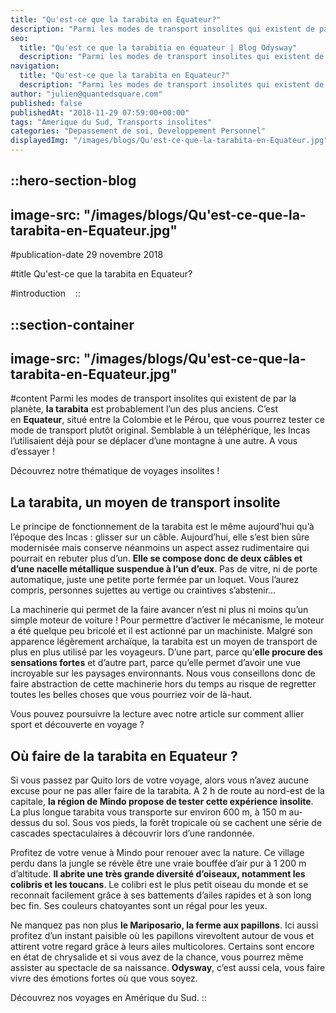 ```yaml
---
title: "Qu'est-ce que la tarabita en Equateur?"
description: "Parmi les modes de transport insolites qui existent de par la planète, la tarabita est probablement l'un des plus anciens. C'est en Equateur , situe entre la Colombie et le Pérou, que vous pourrez tester ce mode de transport plutôt original. Semblable a un téléphérique, les Incas l'utilisaient déjà pour ..."
seo:
  title: "Qu'est ce que la tarabitia en équateur | Blog Odysway"
  description: "Parmi les modes de transport insolites qui existent de par la planete, la tarabita est probablement l'un des plus anciens."
navigation:
  title: "Qu'est-ce que la tarabita en Equateur?"
  description: "Parmi les modes de transport insolites qui existent de par la planète, la tarabita est probablement l'un des plus anciens. C'est en Equateur , situe entre la Colombie et le Pérou, que vous pourrez tester ce mode de transport plutôt original. Semblable a un téléphérique, les Incas l'utilisaient déjà pour ..."
author: "julien@quantedsquare.com"
published: false
publishedAt: "2018-11-29 07:59:00+00:00"
tags: "Amerique du Sud, Transports insolites"
categories: "Depassement de soi, Developpement Personnel"
displayedImg: "/images/blogs/Qu'est-ce-que-la-tarabita-en-Equateur.jpg"
---
```


::hero-section-blog
---
image-src: "/images/blogs/Qu'est-ce-que-la-tarabita-en-Equateur.jpg"
---
#publication-date
29 novembre 2018

#title
Qu'est-ce que la tarabita en Equateur?

#introduction
  
::

::section-container
---
image-src: "/images/blogs/Qu'est-ce-que-la-tarabita-en-Equateur.jpg"
---
#content
Parmi les modes de transport insolites qui existent de par la planète, **la tarabita** est probablement l’un des plus anciens. C’est en **Equateur**, situé entre la Colombie et le Pérou, que vous pourrez tester ce mode de transport plutôt original. Semblable à un téléphérique, les Incas l’utilisaient déjà pour se déplacer d’une montagne à une autre. A vous d’essayer !

Découvrez notre thématique de voyages insolites !

## La tarabita, un moyen de transport insolite

Le principe de fonctionnement de la tarabita est le même aujourd’hui qu’à l’époque des Incas : glisser sur un câble. Aujourd’hui, elle s’est bien sûre modernisée mais conserve néanmoins un aspect assez rudimentaire qui pourrait en rebuter plus d’un. **Elle se compose donc de deux câbles et d’une nacelle métallique suspendue à l’un d’eux**. Pas de vitre, ni de porte automatique, juste une petite porte fermée par un loquet. Vous l’aurez compris, personnes sujettes au vertige ou craintives s’abstenir…

La machinerie qui permet de la faire avancer n’est ni plus ni moins qu’un simple moteur de voiture ! Pour permettre d’activer le mécanisme, le moteur a été quelque peu bricolé et il est actionné par un machiniste. Malgré son apparence légèrement archaïque, la tarabita est un moyen de transport de plus en plus utilisé par les voyageurs. D’une part, parce qu’**elle procure des sensations fortes** et d’autre part, parce qu’elle permet d’avoir une vue incroyable sur les paysages environnants. Nous vous conseillons donc de faire abstraction de cette machinerie hors du temps au risque de regretter toutes les belles choses que vous pourriez voir de là-haut.

Vous pouvez poursuivre la lecture avec notre article sur comment allier sport et découverte en voyage ?

## Où faire de la tarabita en Equateur ?

Si vous passez par Quito lors de votre voyage, alors vous n’avez aucune excuse pour ne pas aller faire de la tarabita. A 2 h de route au nord-est de la capitale, **la région de Mindo propose de tester cette expérience insolite**. La plus longue tarabita vous transporte sur environ 600 m, à 150 m au-dessus du sol. Sous vos pieds, la forêt tropicale où se cachent une série de cascades spectaculaires à découvrir lors d’une randonnée.

Profitez de votre venue à Mindo pour renouer avec la nature. Ce village perdu dans la jungle se révèle être une vraie bouffée d’air pur à 1 200 m d’altitude. **Il abrite une très grande diversité d’oiseaux, notamment les colibris et les toucans**. Le colibri est le plus petit oiseau du monde et se reconnait facilement grâce à ses battements d’ailes rapides et à son long bec fin. Ses couleurs chatoyantes sont un régal pour les yeux.

Ne manquez pas non plus **le Mariposario, la ferme aux papillons**. Ici aussi profitez d’un instant paisible où les papillons virevoltent autour de vous et attirent votre regard grâce à leurs ailes multicolores. Certains sont encore en état de chrysalide et si vous avez de la chance, vous pourrez même assister au spectacle de sa naissance. **Odysway**, c’est aussi cela, vous faire vivre des émotions fortes où que vous soyez.

Découvrez nos voyages en Amérique du Sud.
::
